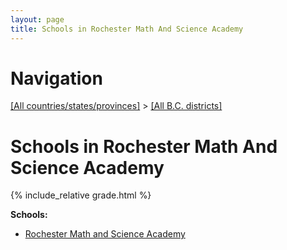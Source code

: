 ```yaml
---
layout: page
title: Schools in Rochester Math And Science Academy
---
```

# Navigation

[[All countries/states/provinces]](../..) > [[All B.C. districts]](..)

# Schools in Rochester Math And Science Academy

{% include_relative grade.html %}

**Schools:**

- [Rochester Math and Science Academy](Rochester_Math_and_Science_Academy.md)
